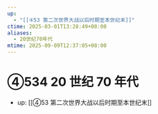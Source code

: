 ```yaml
---
up:
  - "[[④53 第二次世界大战以后时期至本世纪末]]"
ctime: 2025-03-01T13:28:49+08:00
aliases:
  - 20世纪70年代
mtime: 2025-09-09T12:37:05+08:00
---
```


# ④534 20 世纪 70 年代

- up: [[④53 第二次世界大战以后时期至本世纪末]]
